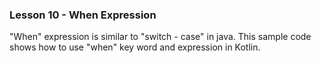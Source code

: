 ### Lesson 10 - When Expression

"When" expression is similar to "switch - case" in java. This sample code shows how to use "when" key word and expression in Kotlin.

